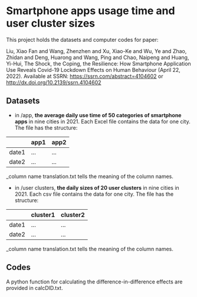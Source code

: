 # Smartphone apps usage time and user cluster sizes
This project holds the datasets and computer codes for paper:

Liu, Xiao Fan and Wang, Zhenzhen and Xu, Xiao-Ke and Wu, Ye and Zhao, Zhidan and Deng, Huarong and Wang, Ping and Chao, Naipeng and Huang, Yi-Hui, The Shock, the Coping, the Resilience: How Smartphone Application Use Reveals Covid-19 Lockdown Effects on Human Behaviour (April 22, 2022). Available at SSRN: https://ssrn.com/abstract=4104602 or http://dx.doi.org/10.2139/ssrn.4104602

## Datasets
* in /app, <strong>the average daily use time of 50 categories of smartphone apps</strong> in nine cities in 2021. Each Excel file contains the data for one city. The file has the structure:

|       | app1 | app2 |
| ----- | ---- | ---- |
| date1 | ... | ... |
| date2 | ... | ... |

_column name translation.txt tells the meaning of the column names.

* in /user clusters, <strong>the daily sizes of 20 user clusters</strong> in nine cities in 2021. Each csv file contains the data for one city. The file has the structure:

|       | cluster1 | cluster2 |
| ----- | ---- | ---- |
| date1 | ... | ... |
| date2 | ... | ... |

_column name translation.txt tells the meaning of the column names.

## Codes

A python function for calculating the difference-in-difference effects are provided in calcDID.txt.
